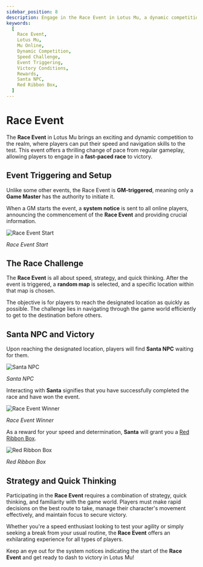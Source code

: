 ```yaml
---
sidebar_position: 8
description: Engage in the Race Event in Lotus Mu, a dynamic competition that tests players' speed, strategy, and quick thinking. Learn about the event triggering, the race challenge, victory conditions, and the rewards. Participate for an exhilarating experience and a chance to win the Red Ribbon Box.
keywords:
  [
    Race Event,
    Lotus Mu,
    Mu Online,
    Dynamic Competition,
    Speed Challenge,
    Event Triggering,
    Victory Conditions,
    Rewards,
    Santa NPC,
    Red Ribbon Box,
  ]
---
```


# Race Event

The **Race Event** in Lotus Mu brings an exciting and dynamic competition to the realm, where players can put their speed and navigation skills to the test. This event offers a thrilling change of pace from regular gameplay, allowing players to engage in a **fast-paced race** to victory.

## Event Triggering and Setup

Unlike some other events, the Race Event is **GM-triggered**, meaning only a **Game Master** has the authority to initiate it.

When a GM starts the event, a **system notice** is sent to all online players, announcing the commencement of the **Race Event** and providing crucial information.

![Race Event Start](/img/events/race/race-1.jpg)

_Race Event Start_

## The Race Challenge

The **Race Event** is all about speed, strategy, and quick thinking. After the event is triggered, a **random map** is selected, and a specific location within that map is chosen.

The objective is for players to reach the designated location as quickly as possible. The challenge lies in navigating through the game world efficiently to get to the destination before others.

## Santa NPC and Victory

Upon reaching the designated location, players will find **Santa NPC** waiting for them.

![Santa NPC](/img/events/race/race-2.jpg)

_Santa NPC_

Interacting with **Santa** signifies that you have successfully completed the race and have won the event.

![Race Event Winner](/img/events/race/race-3.jpg)

_Race Event Winner_

As a reward for your speed and determination, **Santa** will grant you a [Red Ribbon Box](/items/item-bags/misc/red-ribbon-box).

![Red Ribbon Box](/img/items/item-bags/box-of-red-ribbon.png)

_Red Ribbon Box_

## Strategy and Quick Thinking

Participating in the **Race Event** requires a combination of strategy, quick thinking, and familiarity with the game world. Players must make rapid decisions on the best route to take, manage their character's movement effectively, and maintain focus to secure victory.

Whether you're a speed enthusiast looking to test your agility or simply seeking a break from your usual routine, the **Race Event** offers an exhilarating experience for all types of players.

Keep an eye out for the system notices indicating the start of the **Race Event** and get ready to dash to victory in Lotus Mu!
